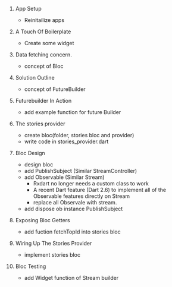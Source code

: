 1. App Setup
    - Reinitailize apps
2. A Touch Of Boilerplate
    - Create some widget
3. Data fetching concern.
    - concept of Bloc
4. Solution Outline
    - concept of FutureBuilder
5. Futurebuilder In Action
    - add example function for future Builder
6. The stories provider
    - create bloc(folder, stories bloc and provider)
    - write code in stories_provider.dart
7. Bloc Design
    - design bloc 
    - add PublishSubject (Similar StreamController)
    + add Observable (Similar Stream)
        - Rxdart no longer needs a custom class to work
        - A recent Dart feature (Dart 2.6) to implement all of the Observable features directly on Stream
        - replace all Observale with stream.
    - add dispose ob instance PublishSubject

8. Exposing Bloc Getters
    - add fuction fetchTopId into stories bloc

9. Wiring Up The Stories Provider
    - implement stories bloc

10. Bloc Testing
    - add Widget function of Stream builder